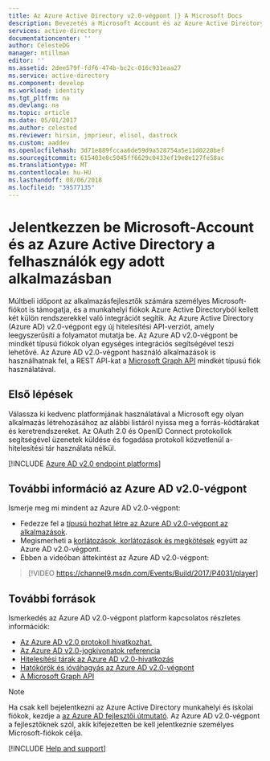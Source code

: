 ```yaml
---
title: Az Azure Active Directory v2.0-végpont |} A Microsoft Docs
description: Bevezetés a Microsoft Account és az Azure Active Directory-bejelentkezés alkalmazások létrehozásához.
services: active-directory
documentationcenter: ''
author: CelesteDG
manager: mtillman
editor: ''
ms.assetid: 2dee579f-fdf6-474b-bc2c-016c931eaa27
ms.service: active-directory
ms.component: develop
ms.workload: identity
ms.tgt_pltfrm: na
ms.devlang: na
ms.topic: article
ms.date: 05/01/2017
ms.author: celested
ms.reviewer: hirsin, jmprieur, elisol, dastrock
ms.custom: aaddev
ms.openlocfilehash: 3d71e889fccaa6de59d9a528754a5e11d0220bef
ms.sourcegitcommit: 615403e8c5045ff6629c0433ef19e8e127fe58ac
ms.translationtype: MT
ms.contentlocale: hu-HU
ms.lasthandoff: 08/06/2018
ms.locfileid: "39577135"
---
```

# <a name="sign-in-microsoft-account-and-azure-active-directory-users-in-a-single-application"></a>Jelentkezzen be Microsoft-Account és az Azure Active Directory a felhasználók egy adott alkalmazásban
Múltbeli időpont az alkalmazásfejlesztők számára személyes Microsoft-fiókot is támogatja, és a munkahelyi fiókok Azure Active Directoryból kellett két külön rendszerekkel való integrációt segítik. Az Azure Active Directory (Azure AD) v2.0-végpont egy új hitelesítési API-verziót, amely leegyszerűsíti a folyamatot mutatja be. Az Azure AD v2.0-végpont be mindkét típusú fiókok olyan egységes integrációs segítségével teszi lehetővé. Az Azure AD v2.0-végpont használó alkalmazások is használhatnak fel, a REST API-kat a [Microsoft Graph API](https://graph.microsoft.io) mindkét típusú fiók használatával.

## <a name="getting-started"></a>Első lépések
Válassza ki kedvenc platformjának használatával a Microsoft egy olyan alkalmazás létrehozásához az alábbi listáról nyissa meg a forrás-kódtárakat és keretrendszereket. Az OAuth 2.0 és OpenID Connect protokollok segítségével üzenetek küldése és fogadása protokoll közvetlenül a-hitelesítési tár használata nélkül.
<br />

[!INCLUDE [Azure AD v2.0 endpoint platforms](../../../includes/active-directory-v2-quickstart-table.md)]

## <a name="learn-more-about-the-azure-ad-v20-endpoint"></a>További információ az Azure AD v2.0-végpont
Ismerje meg mi mindent az Azure AD v2.0-végpont:

* Fedezze fel a [típusú hozhat létre az Azure AD v2.0-végpont az alkalmazások](active-directory-v2-flows.md).
* Megismerheti a [korlátozások, korlátozások és megkötések](active-directory-v2-limitations.md) együtt az Azure AD v2.0-végpont.
* Ebben a videóban áttekintést az Azure AD v2.0-végpont:

>[!VIDEO https://channel9.msdn.com/Events/Build/2017/P4031/player]

## <a name="additional-resources"></a>További források
Ismerkedés az Azure AD v2.0-végpont platform kapcsolatos részletes információk:

* [Az Azure AD v2.0 protokoll hivatkozhat.](active-directory-v2-protocols.md)
* [Az Azure AD v2.0-jogkivonatok referencia](v2-id-and-access-tokens.md)
* [Hitelesítési tárak az Azure AD v2.0-hivatkozás](active-directory-v2-libraries.md)
* [Hatókörök és jóváhagyás az Azure AD v2.0-végpont](v2-permissions-and-consent.md)
* [A Microsoft Graph API](https://graph.microsoft.io)

> [!NOTE]
> Ha csak kell bejelentkezni az Azure Active Directory munkahelyi és iskolai fiókok, kezdje a [az Azure AD fejlesztői útmutató](azure-ad-developers-guide.md). Az Azure AD v2.0-végpont a fejlesztőknek szól, akik kifejezetten be kell jelentkeznie személyes Microsoft-fiókok célja.

[!INCLUDE [Help and support](../../../includes/active-directory-develop-help-support-include.md)]
